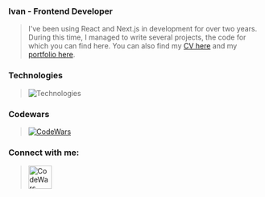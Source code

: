 ### Ivan - Frontend Developer
> I've been using React and Next.js in development for over two years. During this time, I managed to write several projects, the code for which you can find here. You can also find my [CV here](https://hh.ru/resume/9fdec062ff0978f95d0039ed1f41766972754e "hh.ru") and my [portfolio here](https://alyakin.vercel.app "portfolio").

### Technologies
> ![Technologies](https://skillicons.dev/icons?i=html,css,js,ts,react,redux,nextjs,tailwind,git)

### Codewars 
> [<img alt="CodeWars" src="https://www.codewars.com/users/JosefK/badges/large"/>](https://www.codewars.com/users/JosefK)

### Connect with me:
> [<img alt="CodeWars" width="46px" src="https://cdn-icons-png.flaticon.com/512/2504/2504941.png"/>](https://t.me/josefKru)
 
 
